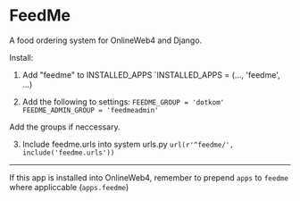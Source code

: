 FeedMe
===========

A food ordering system for OnlineWeb4 and Django. 

Install: 
1. Add "feedme" to INSTALLED_APPS 
`INSTALLED_APPS = (…, 'feedme', …) 

2. Add the following to settings: 
`FEEDME_GROUP = 'dotkom'` 
`FEEDME_ADMIN_GROUP = 'feedmeadmin'` 

Add the groups if neccessary. 

3. Include feedme.urls into system urls.py 
`url(r'^feedme/', include('feedme.urls'))` 


---

If this app is installed into OnlineWeb4, remember to prepend `apps` to `feedme` where appliccable (`apps.feedme`) 
